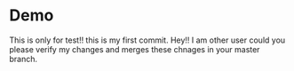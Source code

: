 # Demo
This is only for test!!
this is my first commit.
Hey!!
I am other user could you please verify my changes and merges these chnages 
in your master branch.
